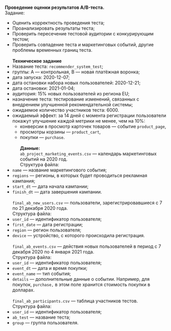 <b>Проведение оценки результатов A/B-теста.</b> <br/>
Задание: <br>
- Оценить корректность проведения теста;<br/>
- Проанализировать результаты теста;<br/>
- Проверить пересечение тестовой аудитории с конкурирующим тестом;<br/>
- Проверить совпадение теста и маркетинговых событий, другие проблемы временных границ теста.<br/><br/>
<b>Техническое задание</b><br/>
- Название теста: `recommender_system_test`;<br/>
- группы: А — контрольная, B — новая платёжная воронка;<br/>
- дата запуска: 2020-12-07;<br/>
- дата остановки набора новых пользователей: 2020-12-21;<br/>
- дата остановки: 2021-01-04;<br/>
- аудитория: 15% новых пользователей из региона EU;<br/>
- назначение теста: тестирование изменений, связанных с внедрением улучшенной рекомендательной системы;<br/>
- ожидаемое количество участников теста: 6000.<br/>
- ожидаемый эффект: за 14 дней с момента регистрации пользователи покажут улучшение каждой метрики не менее, чем на 10%:<br/>
  - конверсии в просмотр карточек товаров — событие `product_page`, <br/>
  - просмотры корзины — `product_cart`,
  - покупки — `purchase`.<br/><br/>
<b>Данные:</b><br/>
`ab_project_marketing_events.csv` — календарь маркетинговых событий на 2020 год.<br/>
Структура файла:<br/>
- `name` — название маркетингового события;<br/>
- `regions` — регионы, в которых будет проводиться рекламная кампания;<br/>
- `start_dt` — дата начала кампании;<br/>
- `finish_dt` — дата завершения кампании.<br/><br/>
`final_ab_new_users.csv` — пользователи, зарегистрировавшиеся с 7 по 21 декабря 2020 года.<br/>
Структура файла:<br/>
- `user_id` — идентификатор пользователя;<br/>
- `first_date` — дата регистрации;<br/>
- `region` — регион пользователя;<br/>
- `device` — устройство, с которого происходила регистрация.<br/><br/>
`final_ab_events.csv` — действия новых пользователей в период с 7 декабря 2020 по 4 января 2021 года.<br/>
Структура файла:<br/>
- `user_id` — идентификатор пользователя;<br/>
- `event_dt` — дата и время покупки;<br/>
- `event_name` — тип события;<br/>
- `details` — дополнительные данные о событии. Например, для покупок, `purchase,` в этом поле хранится стоимость покупки в долларах.<br/><br/>
`final_ab_participants.csv` — таблица участников тестов.<br/>
Структура файла:<br/>
- `user_id` — идентификатор пользователя;<br/>
- `ab_test` — название теста;<br/>
- `group` — группа пользователя.
